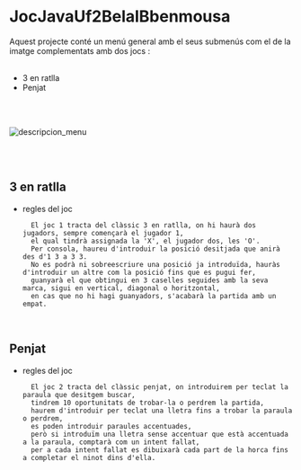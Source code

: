 # JocJavaUf2BelalBbenmousa

Aquest projecte conté un menú general amb el seus submenús com el de la imatge complementats amb dos jocs :<br><br>


- 3 en ratlla 
- Penjat

<br>
<br>


![descripcion_menu](https://user-images.githubusercontent.com/61666840/80282906-5433d480-8714-11ea-90f3-f03006784f3a.png)


<br>
<br>



## 3 en ratlla



- regles del joc

        El joc 1 tracta del clàssic 3 en ratlla, on hi haurà dos jugadors, sempre començarà el jugador 1,
        el qual tindrà assignada la 'X', el jugador dos, les 'O'.
        Per consola, haureu d'introduir la posició desitjada que anirà des d'1 3 a 3 3.
        No es podrà ni sobreescriure una posició ja introduïda, hauràs d'introduir un altre com la posició fins que es pugui fer,
        guanyarà el que obtingui en 3 caselles seguides amb la seva marca, sigui en vertical, diagonal o horitzontal,
        en cas que no hi hagi guanyadors, s'acabarà la partida amb un empat.
      
<br>




## Penjat

- regles del joc

        El joc 2 tracta del clàssic penjat, on introduirem per teclat la paraula que desitgem buscar,
        tindrem 10 oportunitats de trobar-la o perdrem la partida,
        haurem d'introduir per teclat una lletra fins a trobar la paraula o perdrem,
        es poden introduir paraules accentuades,
        però si introduïm una lletra sense accentuar que està accentuada a la paraula, comptarà com un intent fallat,
        per a cada intent fallat es dibuixarà cada part de la horca fins a completar el ninot dins d'ella.


